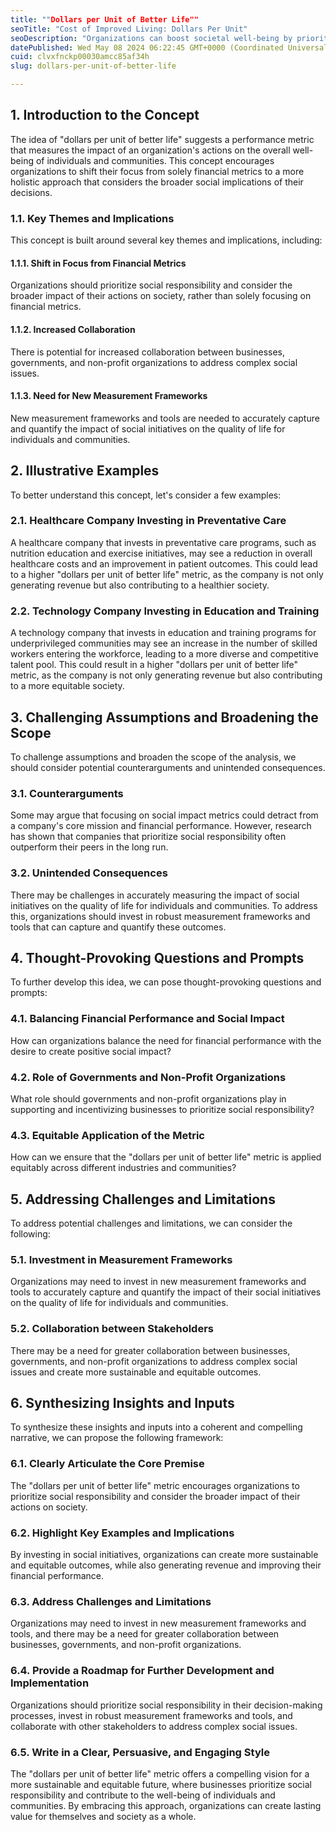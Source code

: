 ```yaml
---
title: ""Dollars per Unit of Better Life""
seoTitle: "Cost of Improved Living: Dollars Per Unit"
seoDescription: "Organizations can boost societal well-being by prioritizing social impact using the "dollars per unit of better life" approach over financial metrics"
datePublished: Wed May 08 2024 06:22:45 GMT+0000 (Coordinated Universal Time)
cuid: clvxfnckp00030amcc85af34h
slug: dollars-per-unit-of-better-life

---
```


## 1\. Introduction to the Concept

The idea of "dollars per unit of better life" suggests a performance metric that measures the impact of an organization's actions on the overall well-being of individuals and communities. This concept encourages organizations to shift their focus from solely financial metrics to a more holistic approach that considers the broader social implications of their decisions.

### 1.1. Key Themes and Implications

This concept is built around several key themes and implications, including:

#### 1.1.1. Shift in Focus from Financial Metrics

Organizations should prioritize social responsibility and consider the broader impact of their actions on society, rather than solely focusing on financial metrics.

#### 1.1.2. Increased Collaboration

There is potential for increased collaboration between businesses, governments, and non-profit organizations to address complex social issues.

#### 1.1.3. Need for New Measurement Frameworks

New measurement frameworks and tools are needed to accurately capture and quantify the impact of social initiatives on the quality of life for individuals and communities.

## 2\. Illustrative Examples

To better understand this concept, let's consider a few examples:

### 2.1. Healthcare Company Investing in Preventative Care

A healthcare company that invests in preventative care programs, such as nutrition education and exercise initiatives, may see a reduction in overall healthcare costs and an improvement in patient outcomes. This could lead to a higher "dollars per unit of better life" metric, as the company is not only generating revenue but also contributing to a healthier society.

### 2.2. Technology Company Investing in Education and Training

A technology company that invests in education and training programs for underprivileged communities may see an increase in the number of skilled workers entering the workforce, leading to a more diverse and competitive talent pool. This could result in a higher "dollars per unit of better life" metric, as the company is not only generating revenue but also contributing to a more equitable society.

## 3\. Challenging Assumptions and Broadening the Scope

To challenge assumptions and broaden the scope of the analysis, we should consider potential counterarguments and unintended consequences.

### 3.1. Counterarguments

Some may argue that focusing on social impact metrics could detract from a company's core mission and financial performance. However, research has shown that companies that prioritize social responsibility often outperform their peers in the long run.

### 3.2. Unintended Consequences

There may be challenges in accurately measuring the impact of social initiatives on the quality of life for individuals and communities. To address this, organizations should invest in robust measurement frameworks and tools that can capture and quantify these outcomes.

## 4\. Thought-Provoking Questions and Prompts

To further develop this idea, we can pose thought-provoking questions and prompts:

### 4.1. Balancing Financial Performance and Social Impact

How can organizations balance the need for financial performance with the desire to create positive social impact?

### 4.2. Role of Governments and Non-Profit Organizations

What role should governments and non-profit organizations play in supporting and incentivizing businesses to prioritize social responsibility?

### 4.3. Equitable Application of the Metric

How can we ensure that the "dollars per unit of better life" metric is applied equitably across different industries and communities?

## 5\. Addressing Challenges and Limitations

To address potential challenges and limitations, we can consider the following:

### 5.1. Investment in Measurement Frameworks

Organizations may need to invest in new measurement frameworks and tools to accurately capture and quantify the impact of their social initiatives on the quality of life for individuals and communities.

### 5.2. Collaboration between Stakeholders

There may be a need for greater collaboration between businesses, governments, and non-profit organizations to address complex social issues and create more sustainable and equitable outcomes.

## 6\. Synthesizing Insights and Inputs

To synthesize these insights and inputs into a coherent and compelling narrative, we can propose the following framework:

### 6.1. Clearly Articulate the Core Premise

The "dollars per unit of better life" metric encourages organizations to prioritize social responsibility and consider the broader impact of their actions on society.

### 6.2. Highlight Key Examples and Implications

By investing in social initiatives, organizations can create more sustainable and equitable outcomes, while also generating revenue and improving their financial performance.

### 6.3. Address Challenges and Limitations

Organizations may need to invest in new measurement frameworks and tools, and there may be a need for greater collaboration between businesses, governments, and non-profit organizations.

### 6.4. Provide a Roadmap for Further Development and Implementation

Organizations should prioritize social responsibility in their decision-making processes, invest in robust measurement frameworks and tools, and collaborate with other stakeholders to address complex social issues.

### 6.5. Write in a Clear, Persuasive, and Engaging Style

The "dollars per unit of better life" metric offers a compelling vision for a more sustainable and equitable future, where businesses prioritize social responsibility and contribute to the well-being of individuals and communities. By embracing this approach, organizations can create lasting value for themselves and society as a whole.